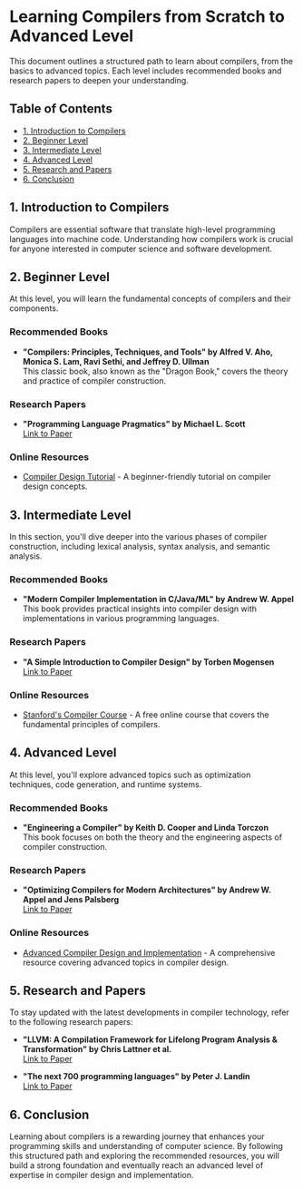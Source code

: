 # Learning Compilers from Scratch to Advanced Level

This document outlines a structured path to learn about compilers, from the basics to advanced topics. Each level includes recommended books and research papers to deepen your understanding.

## Table of Contents
- [1. Introduction to Compilers](#1-introduction-to-compilers)
- [2. Beginner Level](#2-beginner-level)
- [3. Intermediate Level](#3-intermediate-level)
- [4. Advanced Level](#4-advanced-level)
- [5. Research and Papers](#5-research-and-papers)
- [6. Conclusion](#6-conclusion)

## 1. Introduction to Compilers
Compilers are essential software that translate high-level programming languages into machine code. Understanding how compilers work is crucial for anyone interested in computer science and software development.

## 2. Beginner Level
At this level, you will learn the fundamental concepts of compilers and their components.

### Recommended Books
- **"Compilers: Principles, Techniques, and Tools" by Alfred V. Aho, Monica S. Lam, Ravi Sethi, and Jeffrey D. Ullman**  
  This classic book, also known as the "Dragon Book," covers the theory and practice of compiler construction.

### Research Papers
- **"Programming Language Pragmatics" by Michael L. Scott**  
  [Link to Paper](https://www.cs.rochester.edu/u/scott/pragmatics/)

### Online Resources
- [Compiler Design Tutorial](https://www.tutorialspoint.com/compiler_design/index.htm) - A beginner-friendly tutorial on compiler design concepts.

## 3. Intermediate Level
In this section, you'll dive deeper into the various phases of compiler construction, including lexical analysis, syntax analysis, and semantic analysis.

### Recommended Books
- **"Modern Compiler Implementation in C/Java/ML" by Andrew W. Appel**  
  This book provides practical insights into compiler design with implementations in various programming languages.

### Research Papers
- **"A Simple Introduction to Compiler Design" by Torben Mogensen**  
  [Link to Paper](https://www.researchgate.net/publication/320711706_Introduction_to_Compiler_Design)

### Online Resources
- [Stanford's Compiler Course](https://www.cs143.org/) - A free online course that covers the fundamental principles of compilers.

## 4. Advanced Level
At this level, you'll explore advanced topics such as optimization techniques, code generation, and runtime systems.

### Recommended Books
- **"Engineering a Compiler" by Keith D. Cooper and Linda Torczon**  
  This book focuses on both the theory and the engineering aspects of compiler construction.

### Research Papers
- **"Optimizing Compilers for Modern Architectures" by Andrew W. Appel and Jens Palsberg**  
  [Link to Paper](https://www.cs.princeton.edu/~appel/modern-compiler-optimizations.pdf)

### Online Resources
- [Advanced Compiler Design and Implementation](https://www.amazon.com/Advanced-Compiler-Design-Implementation-Elsevier/dp/1558603204) - A comprehensive resource covering advanced topics in compiler design.

## 5. Research and Papers
To stay updated with the latest developments in compiler technology, refer to the following research papers:
- **"LLVM: A Compilation Framework for Lifelong Program Analysis & Transformation" by Chris Lattner et al.**  
  [Link to Paper](hhttps://llvm.org/pubs/2003-09-30-LifelongOptimizationTR.pdf)

- **"The next 700 programming languages" by Peter J. Landin**  
  [Link to Paper](https://dl.acm.org/doi/10.1145/365230.365257)

## 6. Conclusion
Learning about compilers is a rewarding journey that enhances your programming skills and understanding of computer science. By following this structured path and exploring the recommended resources, you will build a strong foundation and eventually reach an advanced level of expertise in compiler design and implementation.
